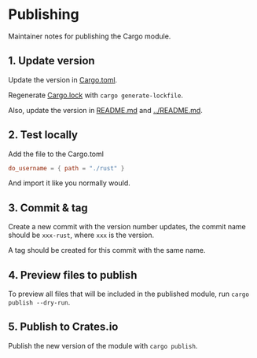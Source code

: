 # Publishing

Maintainer notes for publishing the Cargo module.

## 1. Update version

Update the version in [Cargo.toml](Cargo.toml).

Regenerate [Cargo.lock](Cargo.lock) with `cargo generate-lockfile`.

Also, update the version in [README.md](README.md) and [../README.md](../README.md).

## 2. Test locally

Add the file to the Cargo.toml

```toml
do_username = { path = "./rust" }
```

And import it like you normally would.

## 3. Commit & tag

Create a new commit with the version number updates, the commit name should be `xxx-rust`, where `xxx` is the version.

A tag should be created for this commit with the same name.

## 4. Preview files to publish

To preview all files that will be included in the published module, run `cargo publish --dry-run`.

## 5. Publish to Crates.io

Publish the new version of the module with `cargo publish`.
